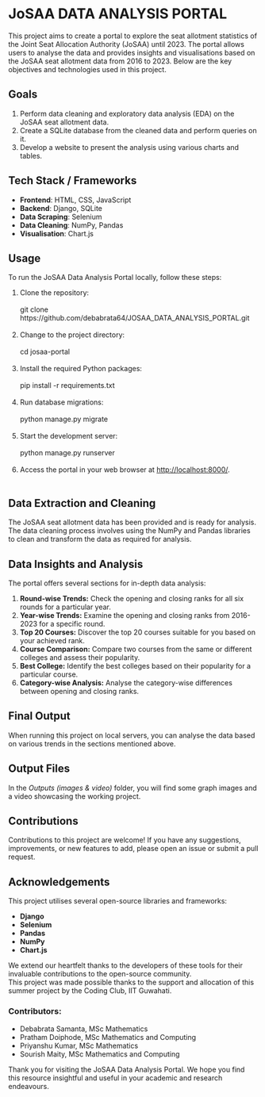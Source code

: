 # JoSAA DATA ANALYSIS PORTAL 


<section>
        <p>This project aims to create a portal to explore the seat allotment statistics of the Joint Seat 
Allocation Authority (JoSAA) until 2023. The portal allows users to analyse the data and provides 
insights and visualisations based on the JoSAA seat allotment data from 2016 to 2023. Below are 
the key objectives and technologies used in this project.</p>
    </section>
<!--     <section>
        <h2>Project Overview</h2>
        <p>The primary aim of this project is to facilitate a detailed exploration and analysis of JOSAA seat allotment data spanning from 2016 to 2023. By leveraging advanced data cleaning, analysis, and visualisation techniques, the portal offers users an intuitive interface to examine various aspects of seat allotment trends over the years.</p>
    </section> -->
   <section>
         <h2>Goals</h2>
         <ol>
            <li> Perform data cleaning and exploratory data analysis (EDA) on the JoSAA seat allotment data.</li>
            <li> Create a SQLite database from the cleaned data and perform queries on it.</li>
            <li> Develop a website to present the analysis using various charts and tables.</li>
         </ol>
</section>
   
<section>
        <h2>Tech Stack / Frameworks</h2>
        <ul>
            <li><strong>Frontend</strong>: HTML, CSS, JavaScript</li>
            <li><strong>Backend</strong>: Django, SQLite</li>
            <li><strong>Data Scraping</strong>: Selenium</li>
            <li><strong>Data Cleaning</strong>: NumPy, Pandas </li>
            <li><strong>Visualisation</strong>: Chart.js </li>
           </ul>
</section>
   
   <section>
         <h2>Usage</h2>
         <p>To run the JoSAA Data Analysis Portal locally, follow these steps:</p>
         <ol>
            <li> Clone the repository:<br><br>
git clone https://github.com/debabrata64/JOSAA_DATA_ANALYSIS_PORTAL.git</li><br>
            <li> Change to the project directory:<br><br>
cd josaa-portal</li><br>
            <li> Install the required Python packages:<br><br>
pip install -r requirements.txt</li><br>
             <li> Run database migrations:<br><br>
python manage.py migrate</li><br>
            <li> Start the development server:<br><br>
python manage.py runserver</li><br>
            <li> Access the portal in your web browser at <a href="http://localhost:8000/">http://localhost:8000/</a>.</li><br>
        </ol>
    </section>
   
 <section>
         <h2>Data Extraction and Cleaning</h2>
        The JoSAA seat allotment data has been provided and is ready for analysis. The data cleaning 
process involves using the NumPy and Pandas libraries to clean and transform the data as 
required for analysis.
           
            
</ul>
</section>
   
<section>
        <h2>Data Insights and Analysis</h2>
        <p>The portal offers several sections for in-depth data analysis:</p>
        <ol>
            <li><strong>Round-wise Trends:</strong> Check the opening and closing ranks for all six rounds for a particular year.</li>
            <li><strong>Year-wise Trends:</strong> Examine the opening and closing ranks from 2016-2023 for a specific round.</li>
            <li><strong>Top 20 Courses:</strong> Discover the top 20 courses suitable for you based on your achieved rank.</li>
            <li><strong>Course Comparison:</strong> Compare two courses from the same or different colleges and assess their popularity.</li>
            <li><strong>Best College:</strong> Identify the best colleges based on their popularity for a particular course.</li>
            <li><strong>Category-wise Analysis:</strong> Analyse the category-wise differences between opening and closing ranks.</li>
        </ol>
</section>
   
   <section>
   <h2>Final Output</h2>
        When running this project on local servers, you can analyse the data based on various trends in 
the sections mentioned above.
    </section>

<section>
   <h2>Output Files</h2>
        In the <i>Outputs (images & video)</i> folder, you will find some graph images and a video showcasing 
the working project.
    </section>
   
   <section>
   <h2>Contributions</h2>
        Contributions to this project are welcome! If you have any suggestions, improvements, or new 
features to add, please open an issue or submit a pull request.
    </section>
   
   
   <section>
   <h2>Acknowledgements</h2>
        <p>This project utilises several open-source libraries and frameworks:</p>
          <ul>
            <li><strong>Django</strong> </li>
            <li><strong>Selenium</strong>  </li>
            <li><strong>Pandas</strong></li>
            <li><strong>NumPy</strong> </li>
            <li><strong> Chart.js</strong></li>
           </ul>
        <p>We extend our heartfelt thanks to the developers of these tools for their invaluable contributions 
to the open-source community.<br>
This project was made possible thanks to the support and allocation of this summer project by 
the Coding Club, IIT Guwahati.</p>
    </section>
  
<section>
         <h3>Contributors:</h3>
         <ul>
            <li> Debabrata Samanta, MSc Mathematics</li>
            <li> Pratham Doiphode, MSc Mathematics and Computing</li>
            <li> Priyanshu Kumar, MSc Mathematics</li>
            <li> Sourish Maity, MSc Mathematics and Computing</li> 
        </ul>
    </section>
    

<section>
  
 Thank you for visiting the JoSAA Data Analysis Portal. We hope you find this resource insightful 
and useful in your academic and research endeavours.
    </section>
